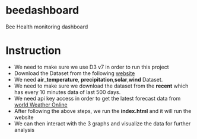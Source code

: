 # beedashboard
Bee Health monitoring dashboard
# Instruction
 - We need to make sure we use D3 v7 in order to run this project
 - Download the Dataset from the following [website](https://opendata.dwd.de/climate_environment/CDC/observations_germany/climate/10_minutes/)
- We need **air_temperature**, **precipitation**,**solar**,**wind** Dataset.
- We need to make sure we download the dataset from the **recent** which has every 10 minutes data of last 500 days.
- We need api key access in order to get the latest forecast data from [world Weather Online](https://www.worldweatheronline.com/weather-api/api/docs/historical-weather-api.aspx)
- After following the above steps, we run the **index.html** and it will run the website
- We can then interact with the 3 graphs and visualize the data for further analysis